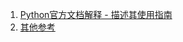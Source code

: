 1. [Python官方文档解释 - 描述其使用指南](https://docs.python.org/zh-cn/3/howto/descriptor.html#managed-attributes)
2. [其他参考](https://www.cnblogs.com/chenyangyao/p/python_descriptor.html)